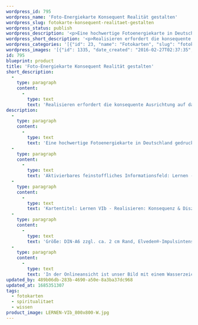 ```yaml
---
wordpress_id: 795
wordpress_name: 'Foto-Energiekarte Konsequent Realität gestalten'
wordpress_slug: fotokarte-konsequent-realitaet-gestalten
wordpress_status: publish
wordpress_description: '<p>Eine hochwertige Fotoenergiekarte in Deutschland gedruckt und in Handarbeit laminiert.  Sie ist in Postkartengröße (DIN-A6) gut zu transportieren und kann auch auf den Körper aufgelegt werden.</p><p>Aktivierbares feinstoffliches Informationsfeld: Lernen - Realisieren - Konsequenz - Ausrichtung auf das Ziel: Ein Erfolgsfaktor im Lernprozess der Gestaltbarkeit eigener Realität ist die Konsequenz bei der Ausrichtung auf das Ziel. Die vier Karten "Lernen VI - Realisieren" bieten Impulse, um sich die eigene Energie zur Gestaltung der eigenen Realität zu stärken. Diese Energiekarte ist in der Reihe "Lernen" erschienen.</p><p>Kartentitel: Lernen VIb - Realisieren: Konsequenz &amp; Disziplin. Reihe: Lernen.</p><p>Größe: DIN-A6 zzgl. ca. 2 cm Rand, Elveden®-Impulsintensität: DIN-A6: Et2,  DIN-A7: Et3<br />Andere Formate sind individuell für Sie innerhalb weniger Tage herstellbar. Bitte kontaktieren Sie uns hierfür unter <a href="mailto:info@elvedenverlag.de">info@elvedenverlag.de</a>.</p><p>In der Onlineansicht ist unser Bild mit einem Wasserzeichen geschützt. Wir bitten um Ihr Verständnis. Im Original ist der Schriftzung „Elveden Verlag Energiebild“ entfernt.</p><p><a href="https://my.feenbaum.de/anwendung-energiebilder-foto-laminiert/">Anwendungshinweise</a>      <a href="https://my.feenbaum.de/produktinformationen-fotokarten/">Produktinformationen</a></p>'
wordpress_short_description: '<p>Realisieren erfordert die konsequente Ausrichtung auf das eigene Ziel<br /><em>Hinweis: Das Wasserzeichen „Elveden Verlag Energiebild“ wird nicht mit gedruckt</em></p>'
wordpress_categories: '[{"id": 23, "name": "Fotokarten", "slug": "fotokarten"}, {"id": 36, "name": "Spiritualit\u00e4t", "slug": "spiritualitaet"}, {"id": 34, "name": "Wissen", "slug": "wissen"}]'
wordpress_images: '[{"id": 1335, "date_created": "2016-02-27T02:37:35", "date_created_gmt": "2016-02-27T00:37:35", "date_modified": "2016-02-27T02:37:35", "date_modified_gmt": "2016-02-27T00:37:35", "src": "https://my.feenbaum.de/wp-content/uploads/2016/02/LERNEN-VIb_800x800-W.jpg", "name": "LERNEN-VIb_800x800-W", "alt": ""}]'
id: 795
blueprint: product
title: 'Foto-Energiekarte Konsequent Realität gestalten'
short_description:
  -
    type: paragraph
    content:
      -
        type: text
        text: 'Realisieren erfordert die konsequente Ausrichtung auf das eigene Ziel'
description:
  -
    type: paragraph
    content:
      -
        type: text
        text: 'Eine hochwertige Fotoenergiekarte in Deutschland gedruckt und in Handarbeit laminiert.  Sie ist in Postkartengröße (DIN-A6) gut zu transportieren und kann auch auf den Körper aufgelegt werden.'
  -
    type: paragraph
    content:
      -
        type: text
        text: 'Aktivierbares feinstoffliches Informationsfeld: Lernen - Realisieren - Konsequenz - Ausrichtung auf das Ziel: Ein Erfolgsfaktor im Lernprozess der Gestaltbarkeit eigener Realität ist die Konsequenz bei der Ausrichtung auf das Ziel. Die vier Karten "Lernen VI - Realisieren" bieten Impulse, um sich die eigene Energie zur Gestaltung der eigenen Realität zu stärken. Diese Energiekarte ist in der Reihe "Lernen" erschienen.'
  -
    type: paragraph
    content:
      -
        type: text
        text: 'Kartentitel: Lernen VIb - Realisieren: Konsequenz & Disziplin. Reihe: Lernen.'
  -
    type: paragraph
    content:
      -
        type: text
        text: 'Größe: DIN-A6 zzgl. ca. 2 cm Rand, Elveden®-Impulsintensität: DIN-A6: Et2,  DIN-A7: Et3'
  -
    type: paragraph
    content:
      -
        type: text
        text: 'In der Onlineansicht ist unser Bild mit einem Wasserzeichen geschützt. Wir bitten um Ihr Verständnis. Im Original ist der Schriftzung „Elveden Verlag Energiebild“ entfernt.'
updated_by: 489b06db-283b-4690-a50e-8a3ba37dc968
updated_at: 1685351307
tags:
  - fotokarten
  - spiritualitaet
  - wissen
product_image: LERNEN-VIb_800x800-W.jpg
---
```

